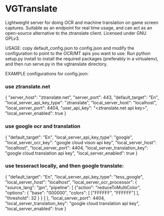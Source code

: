 # VGTranslate

Lightweight server for doing OCR and machine translation on game screen captures.  Suitable as an endpoint for real time usage, and can act as an open-source alternative to the ztranslate client.  Licensed under GNU GPLv3.

USAGE:
    copy default_config.json to config.json and modify the configuration to point to the OCR/MT apis you want to use.  Run python setup.py install to install the required packages (preferably in a virtualenv), and then run serve.py in the vgtranslate directory.

EXAMPLE configurations for config.json:

### use ztranslate.net
{
    "server_host": "ztranslate.net",
    "server_port": 443,
    "default_target": "En",
    "local_server_api_key_type": "ztranslate",
    "local_server_host": "localhost",
    "local_server_port": 4404,
    "user_api_key": "<ztranslate.net api key>",
    "local_server_enabled": true
}

### use google ocr and translation
{
    "default_target": "En",
    "local_server_api_key_type": "google",
    "local_server_ocr_key": "google cloud vison api key",
    "local_server_host": "localhost",
    "local_server_port": 4404,
    "local_server_translation_key": "google cloud translation api key",
    "local_server_enabled": true
}

### use tesseract locally, and then google translate:

{
    "default_target": "En",
    "local_server_api_key_type": "tess_google",
    "local_server_host": "localhost",
    "local_server_ocr_processor": {
      "source_lang": "jpn",
      "pipeline": [
        {"action": "reduceToMultiColor",
         "options": {
           "base": "000000",
           "colors": [
             ["FFFFFF", "FFFFFF"]
           ],
           "threshold": 32
         }
        }
      ]
    },
    "local_server_port": 4404,
    "local_server_translation_key": "google cloud translation api key",
    "local_server_enabled": true
}


